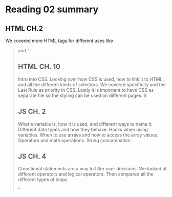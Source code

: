 # Reading 02 summary


## HTML CH.2 
We covered more HTML tags for different uses like <blockquote> and <q>

## HTML CH. 10
Intro into CSS. Looking over how CSS is used, how to link it to HTML <link>, and all the different kinds of selectors. We covered specificity and the Last Rule as priority in CSS. Lastly it is important to have CSS as separate file so the styling can be used on different pages. S

## JS CH. 2
What a variable is, how it is used, and different ways to name it. Different data types and how they behave. Hacks when using variables. When to use arrays and how to access the array values. Operators and math operations. String concatenation.

## JS CH. 4
Conditional statements are a way to filter user decisions. We looked at different operators and logical operators. Then compared all the different types of loops